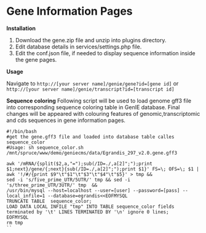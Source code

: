 Gene Information Pages
=====================

**Installation**

1. Download the gene.zip file and unzip into plugins directory.
2. Edit database details in services/settings.php file.
3. Edit the conf.json file, if needed to display sequence information inside the gene pages.

**Usage**

Navigate to `http://[your server name]/genie/gene?id=[gene id]` or `http://[your server name]/genie/transcript?id=[transcript id]`

**Sequence coloring**
Following script will be used to load genome gff3 file into corresponding sequence coloring table in GenIE database. Final changes will be appeared with colouring features of genomic,transcriptomic and cds sequences in gene information pages.
```shell
#!/bin/bash
#get the gene.gff3 file and loaded into database table calles sequence_color
#Usage: sh sequence_color.sh /mnt/spruce/www/demo/geniecms/data/Egrandis_297_v2.0.gene.gff3

awk '/mRNA/{split($2,a,"=");sub(/ID=./,a[2]";");print $1;next}/gene/{;next}{sub(/ID=./,a[2]";");print $1}' FS=\; OFS=\; $1 | awk '!/#/{print $9"\t"$1"\t"$3"\t"$4"\t"$5}' > tmp &&
sed -i 's/five_prime_UTR/5UTR/' tmp && sed -i 's/three_prime_UTR/3UTR/' tmp  &&
/usr/bin/mysql --host=localhost --user=[user] --password=[pass] --local_infile=1 --database=egrandis<<EOFMYSQL
TRUNCATE TABLE  sequence_color;
LOAD DATA LOCAL INFILE "tmp" INTO TABLE sequence_color fields terminated by '\t' LINES TERMINATED BY '\n' ignore 0 lines;
EOFMYSQL
rm tmp
``
